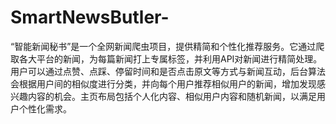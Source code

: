# SmartNewsButler-
“智能新闻秘书”是一个全网新闻爬虫项目，提供精简和个性化推荐服务。它通过爬取各大平台的新闻，为每篇新闻打上专属标签，并利用API对新闻进行精简处理。用户可以通过点赞、点踩、停留时间和是否点击原文等方式与新闻互动，后台算法会根据用户间的相似度进行分类，并向每个用户推荐相似用户的新闻，增加发现感兴趣内容的机会。主页布局包括个人化内容、相似用户内容和随机新闻，以满足用户个性化需求。
